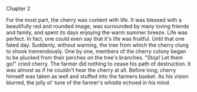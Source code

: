 Chapter 2

For the most part, the cherry was content with life.
It was blessed with a beautifully red and rounded image, was surrounded by many loving friends and family, and spent its days enjoying the warm summer breeze.
Life was perfect.
In fact, one could even say that it's life was fruitful.
Until that one fated day.
Suddenly, without warning, the tree from which the cherry clung to shook tremendously.
One by one, members of the cherry colony began to be plucked from their perches on the tree's branches.
"Stop! Let them go!" cried cherry.
The farmer did nothing to cease his path of destruction.
It was almost as if he couldn't hear the cherry at all.
Before long, cherry himself was taken as well and stuffed into the farmers basket.
As his vision blurred, the jolly ol' tune of the farmer's whistle echoed in his mind.
